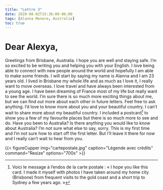 ```yaml
---
title: "Lettre 3"
date: 2020-08-02T15:36:09-06:00
tags: [Alanna Menere, Australie]
toc: true
---
```

# Dear Alexya, 
Greetings from Brisbane, Australia. I hope you are well and staying safe. I’m so excited to be writing you and helping you with your English. I love being able to connect with new people around the world and hopefully I am able to make some friends. I will start by saying my name is Alanna and I am 23 years old. I lived in Brisbane my whole life and as much as I love it, I really want to move overseas. I love travel and have always been interested from a young age. I have been dreaming of France most of my life but really want to see the world. I’m sure there is so much more exciting things about me, but we can find out more about each other in future letters. Feel free to ask anything. I’d love to know more about you and your beautiful country. I can’t wait to share more about my beautiful country. I included a postcard[^1] to show you a few of my favourite places but there is so much more to see and do. Have you been to Australia? Is there anything you would like to know about Australia? I’m not sure what else to say, sorry. This is my first time and I’m not sure how to start off the first letter. But I’ll leave it there for now and I really can’t wait to hear from you.

{{< figureCupper
img="cartepostale.jpg" 
caption="Légende avec crédits" 
command="Resize" 
options="700x" >}}

[^1]: Voici le message à l’endos de la carte postale : « I hope you like this card. I made it myself with photos I have taken around my home city (Brisbone) from frequent visits to the gold coast and a short trip to Sydney a few years ago. »
